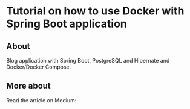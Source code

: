 # Tutorial on how to use Docker with Spring Boot application

## About

Blog application with Spring Boot, PostgreSQL and Hibernate and Docker/Docker Compose.

## More about

Read the article on Medium: 
